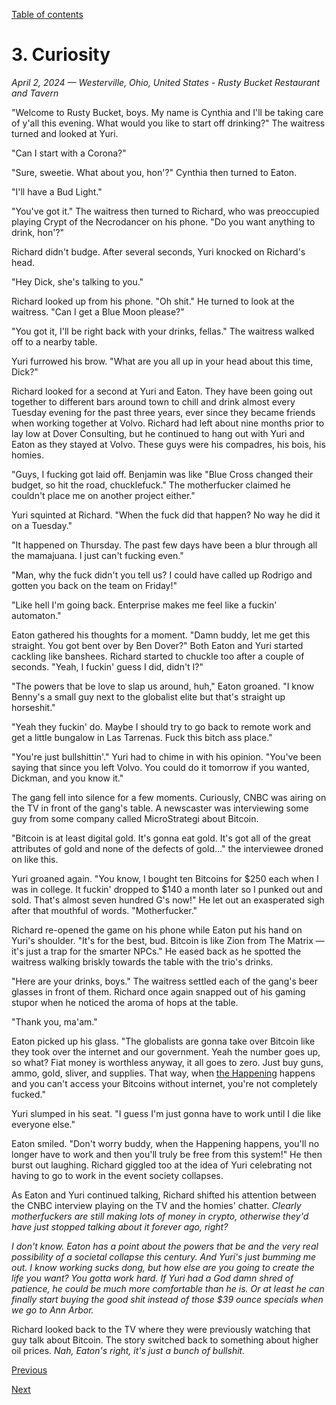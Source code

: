 [Table of contents](./README.md#table-of-contents)

# 3. Curiosity
*April 2, 2024 — Westerville, Ohio, United States - Rusty Bucket Restaurant and Tavern*

"Welcome to Rusty Bucket, boys. My name is Cynthia and I'll be taking care of y'all this evening. What would you like to start off drinking?" The waitress turned and looked at Yuri. 

"Can I start with a Corona?"

"Sure, sweetie. What about you, hon'?" Cynthia then turned to Eaton. 

"I'll have a Bud Light."

"You've got it." The waitress then turned to Richard, who was preoccupied playing Crypt of the Necrodancer on his phone. "Do you want anything to drink, hon'?"

Richard didn't budge. After several seconds, Yuri knocked on Richard's head.

"Hey Dick, she's talking to you."

Richard looked up from his phone. "Oh shit." He turned to look at the waitress. "Can I get a Blue Moon please?"

"You got it, I'll be right back with your drinks, fellas." The waitress walked off to a nearby table.

Yuri furrowed his brow. "What are you all up in your head about this time, Dick?"

Richard looked for a second at Yuri and Eaton. They have been going out together to different bars around town to chill and drink almost every Tuesday evening for the past three years, ever since they became friends when working together at Volvo. Richard had left about nine months prior to lay low at Dover Consulting, but he continued to hang out with Yuri and Eaton as they stayed at Volvo. These guys were his compadres, his bois, his homies. 

"Guys, I fucking got laid off. Benjamin was like \"Blue Cross changed their budget, so hit the road, chucklefuck.\" The motherfucker claimed he couldn't place me on another project either."

Yuri squinted at Richard. "When the fuck did that happen? No way he did it on a Tuesday."

"It happened on Thursday. The past few days have been a blur through all the mamajuana. I just can't fucking even." 

"Man, why the fuck didn't you tell us? I could have called up Rodrigo and gotten you back on the team on Friday!"

"Like hell I'm going back. Enterprise makes me feel like a fuckin' automaton."

Eaton gathered his thoughts for a moment. "Damn buddy, let me get this straight. You got bent over by Ben Dover?" Both Eaton and Yuri started cackling like banshees. Richard started to chuckle too after a couple of seconds. "Yeah, I fuckin' guess I did, didn't I?"

"The powers that be love to slap us around, huh," Eaton groaned. "I know Benny's a small guy next to the globalist elite but that's straight up horseshit."

"Yeah they fuckin' do. Maybe I should try to go back to remote work and get a little bungalow in Las Tarrenas. Fuck this bitch ass place."

"You're just bullshittin'." Yuri had to chime in with his opinion. "You've been saying that since you left Volvo. You could do it tomorrow if you wanted, Dickman, and you know it."

The gang fell into silence for a few moments. Curiously, CNBC was airing on the TV in front of the gang's table. A newscaster was interviewing some guy from some company called MicroStrategi about Bitcoin.

"Bitcoin is at least digital gold. It's gonna eat gold. It's got all of the great attributes of gold and none of the defects of gold..." the interviewee droned on like this.

Yuri groaned again. "You know, I bought ten Bitcoins for $250 each when I was in college. It fuckin' dropped to $140 a month later so I punked out and sold. That's almost seven hundred G's now!" He let out an exasperated sigh after that mouthful of words. "Motherfucker."

Richard re-opened the game on his phone while Eaton put his hand on Yuri's shoulder. "It's for the best, bud. Bitcoin is like Zion from The Matrix — it's just a trap for the smarter NPCs." He eased back as he spotted the waitress walking briskly towards the table with the trio's drinks. 

"Here are your drinks, boys." The waitress settled each of the gang's beer glasses in front of them. Richard once again snapped out of his gaming stupor when he noticed the aroma of hops at the table. 

"Thank you, ma'am."

Eaton picked up his glass. "The globalists are gonna take over Bitcoin like they took over the internet and our government. Yeah the number goes up, so what? Fiat money is worthless anyway, it all goes to zero. Just buy guns, ammo, gold, sliver, and supplies. That way, when [the Happening](## "The Happening refers not to the poorly-received 2008 thriller film, but to a theoretical complete breakdown of modern society, whether through a single cataclysmic event or a series of degradations and failures in the global economic and communication network. Its definition was popularized on 4chan.") happens and you can't access your Bitcoins without internet, you're not completely fucked."
<!-- The Happening refers not to the poorly-received 2008 thriller film, but to a theoretical complete breakdown of modern society, whether through a single cataclysmic event or a series of degradations and failures in the global economic and communication network. Its definition was popularized on 4chan. -->

Yuri slumped in his seat. "I guess I'm just gonna have to work until I die like everyone else."

Eaton smiled. "Don't worry buddy, when the Happening happens, you'll no longer have to work and then you'll truly be free from this system!" He then burst out laughing. Richard giggled too at the idea of Yuri celebrating not having to go to work in the event society collapses. 

As Eaton and Yuri continued talking, Richard shifted his attention between the CNBC interview playing on the TV and the homies' chatter. *Clearly motherfuckers are still making lots of money in crypto, otherwise they'd have just stopped talking about it forever ago, right?*

*I don't know. Eaton has a point about the powers that be and the very real possibility of a societal collapse this century. And Yuri's just bumming me out. I know working sucks dong, but how else are you going to create the life you want? You gotta work hard. If Yuri had a God damn shred of patience, he could be much more comfortable than he is. Or at least he can finally start buying the good shit instead of those $39 ounce specials when we go to Ann Arbor.*

Richard looked back to the TV where they were previously watching that guy talk about Bitcoin. The story switched back to something about higher oil prices. *Nah, Eaton's right, it's just a bunch of bullshit.*

[Previous](./2.descent.md)

[Next](./4.crash.md)